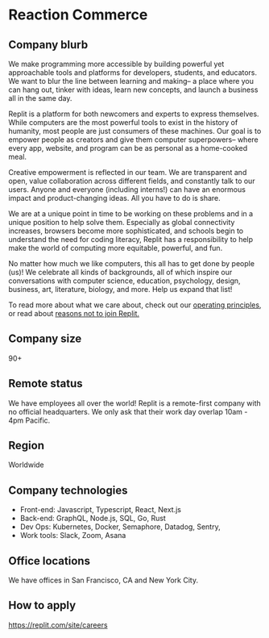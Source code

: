 
# Reaction Commerce

## Company blurb

We make programming more accessible by building powerful yet approachable tools and platforms for developers, students, and educators. We want to blur the line between learning and making– a place where you can hang out, tinker with ideas, learn new concepts, and launch a business all in the same day.

Replit is a platform for both newcomers and experts to express themselves. While computers are the most powerful tools to exist in the history of humanity, most people are just consumers of these machines. Our goal is to empower people as creators and give them computer superpowers– where every app, website, and program can be as personal as a home-cooked meal.

Creative empowerment is reflected in our team. We are transparent and open, value collaboration across different fields, and constantly talk to our users. Anyone and everyone (including interns!) can have an enormous impact and product-changing ideas. All you have to do is share.

We are at a unique point in time to be working on these problems and in a unique position to help solve them. Especially as global connectivity increases, browsers become more sophisticated, and schools begin to understand the need for coding literacy, Replit has a responsibility to help make the world of computing more equitable, powerful, and fun.

No matter how much we like computers, this all has to get done by people (us)! We celebrate all kinds of backgrounds, all of which inspire our conversations with computer science, education, psychology, design, business, art, literature, biology, and more. Help us expand that list!

To read more about what we care about, check out our [operating principles](https://blog.replit.com/operating-principles), or read about [reasons not to join Replit.](https://blog.replit.com/reasons-not-to-join-replit)

## Company size

90+

## Remote status

We have employees all over the world! Replit is a remote-first company with no official headquarters. We only ask that their work day overlap 10am - 4pm Pacific.

## Region

Worldwide

## Company technologies

- Front-end: Javascript, Typescript, React, Next.js
- Back-end: GraphQL, Node.js, SQL, Go, Rust
- Dev Ops: Kubernetes, Docker, Semaphore, Datadog, Sentry,
- Work tools: Slack, Zoom, Asana

## Office locations

We have offices in San Francisco, CA and New York City.

## How to apply
https://replit.com/site/careers
